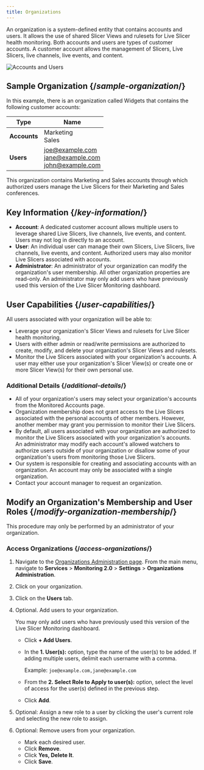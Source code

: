 ```yaml
---
title: Organizations
---
```


An organization is a system-defined entity that contains accounts and users. It allows the use of shared Slicer Views and rulesets for Live Slicer health monitoring. Both accounts and users are types of customer accounts. A customer account allows the management of Slicers, Live Slicers, live channels, live events, and content.

![Accounts and Users](/images/uplynk/accounts-users.png)

## Sample Organization  {/*sample-organization*/}

In this example, there is an organization called Widgets that contains the following customer accounts:

| Type    | Name             |
|---------|------------------|
| **Accounts** | Marketing <br />   Sales            |
| **Users**    | joe@example.com <br /> jane@example.com <br />  john@example.com |

This organization contains Marketing and Sales accounts through which authorized users manage the Live Slicers for their Marketing and Sales conferences.

## Key Information  {/*key-information*/}

- **Account**: A dedicated customer account allows multiple users to leverage shared Live Slicers, live channels, live events, and content. Users may not log in directly to an account.
- **User**: An individual user can manage their own Slicers, Live Slicers, live channels, live events, and content. Authorized users may also monitor Live Slicers associated with accounts.
- **Administrator**: An administrator of your organization can modify the organization's user membership. All other organization properties are read-only. An administrator may only add users who have previously used this version of the Live Slicer Monitoring dashboard.

## User Capabilities  {/*user-capabilities*/}

All users associated with your organization will be able to:

- Leverage your organization's Slicer Views and rulesets for Live Slicer health monitoring.
- Users with either admin or read/write permissions are authorized to create, modify, and delete your organization's Slicer Views and rulesets.
- Monitor the Live Slicers associated with your organization's accounts. A user may either use your organization's Slicer View(s) or create one or more Slicer View(s) for their own personal use.

### Additional Details  {/*additional-details*/}

- All of your organization's users may select your organization's accounts from the Monitored Accounts page.
- Organization membership does not grant access to the Live Slicers associated with the personal accounts of other members. However, another member may grant you permission to monitor their Live Slicers.
- By default, all users associated with your organization are authorized to monitor the Live Slicers associated with your organization's accounts. An administrator may modify each account's allowed watchers to authorize users outside of your organization or disallow some of your organization's users from monitoring those Live Slicers.
- Our system is responsible for creating and associating accounts with an organization. An account may only be associated with a single organization.
- Contact your account manager to request an organization.

## Modify an Organization's Membership and User Roles  {/*modify-organization-membership*/}

This procedure may only be performed by an administrator of your organization.

### Access Organizations  {/*access-organizations*/}

1. Navigate to the [Organizations Administration page](https://monitor.uplynk.com/settings/organizations). From the main menu, navigate to **Services** > **Monitoring 2.0** > **Settings** > **Organizations Administration**.
2. Click on your organization.
3. Click on the **Users** tab.

4. Optional. Add users to your organization.

    You may only add users who have previously used this version of the Live Slicer Monitoring dashboard.

    - Click **+ Add Users**.
    -  In the **1. User(s):** option, type the name of the user(s) to be added. If adding multiple users, delimit each username with a comma.

        Example: `joe@example.com,jane@example.com`

    - From the **2. Select Role to Apply to user(s):** option, select the level of access for the user(s) defined in the previous step.
    - Click **Add**.

5. Optional: Assign a new role to a user by clicking the user's current role and selecting the new role to assign.

6. Optional: Remove users from your organization.

    - Mark each desired user.
    - Click **Remove**.
    - Click **Yes, Delete It**.
    - Click **Save**.
